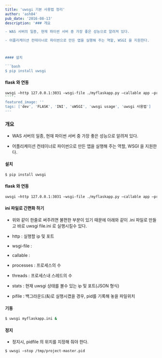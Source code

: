 ```yaml
---
title: 'uwsgi 기본 사용법 정리'
author: 'ash84'
pub_date: '2016-08-13'
description: '### 개요

- WAS 서버의 일종, 현재 파이썬 서버 중 가장 좋은 성능으로 알려져 있다. 

- 어플리케이션 컨테이너로 파이썬으로 만든 앱을 실행해 주는 역할, WSGI 을 지원한다. 



#### 설치

```bash 
$ pip install uwsgi 
```

#### flask 와 연동 

```bash
uwsgi –http 127.0.0.1:3031 –wsgi-file ./myflaskapp.py –callable app –processes 4 –threads 2 –stats 127.0.0.1:9191
````'
featured_image: ''
tags: ['dev', 'FLASK', 'INI', 'uWSGI', 'uwsgi usage', 'uwsgi 사용법']
---
```



### 개요

- WAS 서버의 일종, 현재 파이썬 서버 중 가장 좋은 성능으로 알려져 있다. 

- 어플리케이션 컨테이너로 파이썬으로 만든 앱을 실행해 주는 역할, WSGI 을 지원한다. 



#### 설치

```bash 
$ pip install uwsgi 
```

#### flask 와 연동 

```bash
uwsgi –http 127.0.0.1:3031 –wsgi-file ./myflaskapp.py –callable app –processes 4 –threads 2 –stats 127.0.0.1:9191
````
 

#### ini 파일로 간편화 하기 


- 위와 같이 한줄로 써주려면 불편한 부분이 있기 때문에 아래와 같이 .ini 파일로 만들고 바로 uwsgi file.ini 로 실행시킬수 있다. 


<script src="https://gist.github.com/AhnSeongHyun/1a6c47dc956f85c98eda.js"></script>

* http : 실행할 ip 및 포트 

* wsgi-file : 

* callable :

* processes : 프로세스의 수 </span>

* threads : 프로세스내 스레드의 수 </span>

* stats : 현재 uwsgi 상태를 볼수 있는 ip 및 포트(JSON 형식)

* pifile : 백그라운드(&)로 실행시켰을 경우, pid를 기록해 놓을 파일위치 

#### 기동 

```bash
$ uwsgi myflaskapp.ini & 
```

#### 정지

- 정지시, pidfile 의 위치를 지정해 줘야 한다.

```bash
$ uwsgi –stop /tmp/project-master.pid
```

